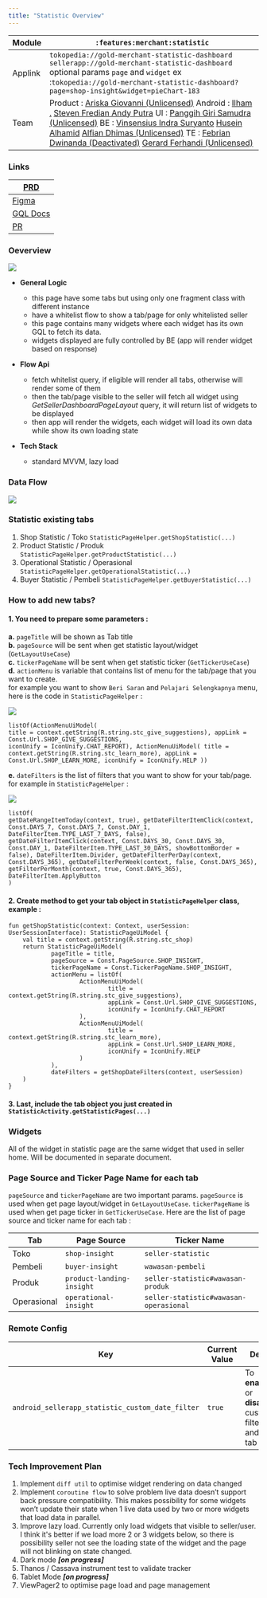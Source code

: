 ```yaml
---
title: "Statistic Overview"
---
```



| Module | `:features:merchant:statistic` |
| --- | --- |
| Applink | `tokopedia://gold-merchant-statistic-dashboard` `sellerapp://gold-merchant-statistic-dashboard` optional params `page` and `widget` ex :`tokopedia://gold-merchant-statistic-dashboard?page=shop-insight&widget=pieChart-183` |
| Team | Product : [Ariska Giovanni (Unlicensed)](https://tokopedia.atlassian.net/wiki/people/5ca55b55307b0637cbbd86f9?ref=confluence) Android : [Ilham .](https://tokopedia.atlassian.net/wiki/people/5de4d2148743750d00b7cc12?ref=confluence) [Steven Fredian Andy Putra](https://tokopedia.atlassian.net/wiki/people/557058:20782bf2-2a29-413c-b75c-ce30c92cad9e?ref=confluence) UI : [Panggih Giri Samudra (Unlicensed)](https://tokopedia.atlassian.net/wiki/people/5fd6f8628332a1010e017da7?ref=confluence) BE : [Vinsensius Indra Suryanto](https://tokopedia.atlassian.net/wiki/people/5fc483cb31795a006fac23c1?ref=confluence) [Husein Alhamid](https://tokopedia.atlassian.net/wiki/people/5eb5859986d01b0b7d2a8bf5?ref=confluence) [Alfian Dhimas (Unlicensed)](https://tokopedia.atlassian.net/wiki/people/5cc284cc3d24270e75a90c2c?ref=confluence) TE : [Febrian Dwinanda (Deactivated)](https://tokopedia.atlassian.net/wiki/people/5fc88cf69592df00763a8ddd?ref=confluence) [Gerard Ferhandi (Unlicensed)](https://tokopedia.atlassian.net/wiki/people/5d84a69f696ec70c3366e75c?ref=confluence)  |

### Links



| [PRD](https://tokopedia.atlassian.net/wiki/spaces/~354932339/pages/755957825/Insight+Platform+Statistic+Overview+on+Seller+App) |
| --- |
| [Figma](https://www.figma.com/file/BYkpm4fygCngb6rspEdL9s/%5BAll-Platform---Seller%5D-Statistic-Navigation?node-id=364%3A10690) |
| [GQL Docs](/wiki/spaces/~354932339/pages/719618522/Version+3) |
| [PR](https://github.com/tokopedia/android-tokopedia-core/pull/14222) |

### Oeverview

![](res/statistic_main_page)

- **General Logic**


	- this page have some tabs but using only one fragment class with different instance
	- have a whitelist flow to show a tab/page for only whitelisted seller
	- this page contains many widgets where each widget has its own GQL to fetch its data.
	- widgets displayed are fully controlled by BE (app will render widget based on response)
- **Flow Api**


	- fetch whitelist query, if eligible will render all tabs, otherwise will render some of them
	- then the tab/page visible to the seller will fetch all widget using *GetSellerDashboardPageLayout* query, it will return list of widgets to be displayed
	- then app will render the widgets, each widget will load its own data while show its own loading state
- **Tech Stack**


	- standard MVVM, lazy load

### Data Flow

![](res/statistic_data_flow.png)

### Statistic existing tabs

1. Shop Statistic / Toko `StatisticPageHelper.getShopStatistic(...)`
2. Product Statistic / Produk `StatisticPageHelper.getProductStatistic(...)`
3. Operational Statistic / Operasional `StatisticPageHelper.getOperationalStatistic(...)`
4. Buyer Statistic / Pembeli `StatisticPageHelper.getBuyerStatistic(...)`

### How to add new tabs?

#### 1. You need to prepare some parameters :

 **a.** `pageTitle` will be shown as Tab title  
 **b.** `pageSource` will be sent when get statistic layout/widget (`GetLayoutUseCase`)  
 **c.** `tickerPageName` will be sent when get statistic ticker (`GetTickerUseCase`)  
 **d.** `actionMenu` is variable that contains list of menu for the tab/page that you want to create.   
 for example you want to show `Beri Saran` and `Pelajari Selengkapnya` menu, here is the code in `StatisticPageHelper` :

![](res/statistic_action_other_menu.jpg)

`listOf(ActionMenuUiModel(`   
`title = context.getString(R.string.stc_give_suggestions), appLink = Const.Url.SHOP_GIVE_SUGGESTIONS,`   
`iconUnify = IconUnify.CHAT_REPORT), ActionMenuUiModel( title = context.getString(R.string.stc_learn_more), appLink = Const.Url.SHOP_LEARN_MORE, iconUnify = IconUnify.HELP ))`  


 **e.** `dateFilters` is the list of filters that you want to show for your tab/page. for example in `StatisticPageHelper` :

![](res/statistic_action_date_filter.jpg)

`listOf(`   
`getDateRangeItemToday(context, true), getDateFilterItemClick(context, Const.DAYS_7, Const.DAYS_7, Const.DAY_1, DateFilterItem.TYPE_LAST_7_DAYS, false), getDateFilterItemClick(context, Const.DAYS_30, Const.DAYS_30, Const.DAY_1, DateFilterItem.TYPE_LAST_30_DAYS, showBottomBorder = false), DateFilterItem.Divider, getDateFilterPerDay(context, Const.DAYS_365), getDateFilterPerWeek(context, false, Const.DAYS_365), getFilterPerMonth(context, true, Const.DAYS_365), DateFilterItem.ApplyButton`   
`)`

#### 2. Create method to get your tab object in `StatisticPageHelper` class, example :



```
fun getShopStatistic(context: Context, userSession: UserSessionInterface): StatisticPageUiModel {
    val title = context.getString(R.string.stc_shop)
    return StatisticPageUiModel(
            pageTitle = title,
            pageSource = Const.PageSource.SHOP_INSIGHT,
            tickerPageName = Const.TickerPageName.SHOP_INSIGHT,
            actionMenu = listOf(
                    ActionMenuUiModel(
                            title = context.getString(R.string.stc_give_suggestions),
                            appLink = Const.Url.SHOP_GIVE_SUGGESTIONS,
                            iconUnify = IconUnify.CHAT_REPORT
                    ),
                    ActionMenuUiModel(
                            title = context.getString(R.string.stc_learn_more),
                            appLink = Const.Url.SHOP_LEARN_MORE,
                            iconUnify = IconUnify.HELP
                    )
            ),
            dateFilters = getShopDateFilters(context, userSession)
    )
}
```

#### 3. Last, include the tab object you just created in `StatisticActivity.getStatisticPages(...)`

### Widgets

All of the widget in statistic page are the same widget that used in seller home. Will be documented in separate document.

### Page Source and Ticker Page Name for each tab

`pageSource` and `tickerPageName` are two important params. `pageSource` is used when get page layout/widget in `GetLayoutUseCase`. `tickerPageName` is used when get page ticker in `GetTickerUseCase`. Here are the list of page source and ticker name for each tab :



| **Tab** | **Page Source** | **Ticker Name** |
| --- | --- | --- |
| Toko | `shop-insight` | `seller-statistic` |
| Pembeli | `buyer-insight` | `wawasan-pembeli` |
| Produk | `product-landing-insight` | `seller-statistic#wawasan-produk` |
| Operasional | `operational-insight` | `seller-statistic#wawasan-operasional` |

### Remote Config



| **Key** | **Current Value** | **Description** | **Status** |
| --- | --- | --- | --- |
| `android_sellerapp_statistic_custom_date_filter` | `true` | To **enable**(`true`) or **disable**(`false`) custom date filter on **Shop** and **Product** tab | active |

### Tech Improvement Plan

1. Implement `diff util` to optimise widget rendering on data changed
2. Implement `coroutine flow` to solve problem live data doesn’t support back pressure compatibility. This makes possibility for some widgets won’t update their state when 1 live data used by two or more widgets that load data in parallel.
3. Improve lazy load. Currently only load widgets that visible to seller/user. I think it's better if we load more 2 or 3 widgets below, so there is possibility seller not see the loading state of the widget and the page will not blinking on state changed.
4. Dark mode ***[on progress]***
5. Thanos / Cassava instrument test to validate tracker
6. Tablet Mode ***[on progress]***
7. ViewPager2 to optimise page load and page management
